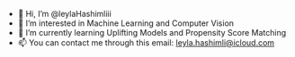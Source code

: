 - 👋 Hi, I’m @leylaHashimliii
- 👀 I’m interested in Machine Learning and Computer Vision
- 🌱 I’m currently learning Uplifting Models and Propensity Score Matching
- 📫 You can contact me through this email: leyla.hashimli@icloud.com


